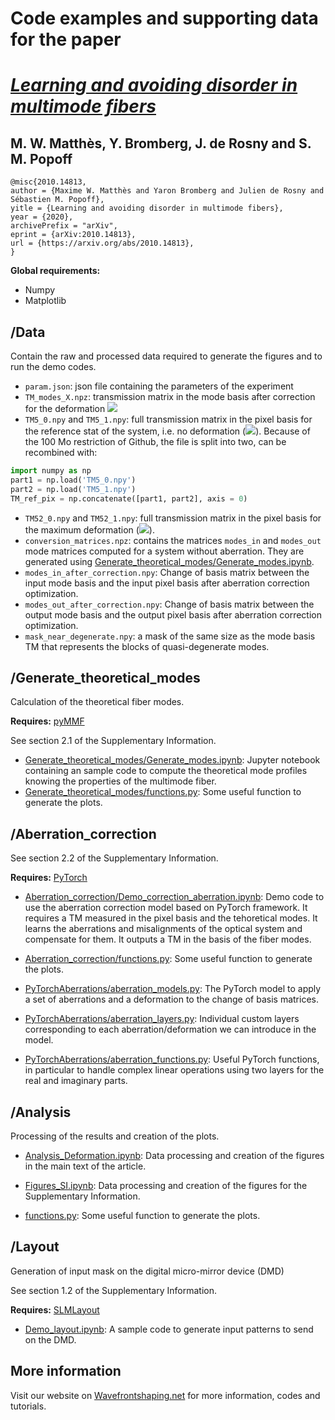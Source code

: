 # Code examples and supporting data for the paper
# [*Learning and avoiding disorder in multimode fibers*](https://arxiv.org/abs/2010.14813)
## **M. W. Matthès, Y. Bromberg, J. de Rosny and S. M. Popoff**


```
@misc{2010.14813,
author = {Maxime W. Matthès and Yaron Bromberg and Julien de Rosny and Sébastien M. Popoff},
yitle = {Learning and avoiding disorder in multimode fibers},
year = {2020},
archivePrefix = "arXiv",
eprint = {arXiv:2010.14813},
url = {https://arxiv.org/abs/2010.14813},
}
```

**Global requirements:**
- Numpy
- Matplotlib

## /Data
Contain the raw and processed data required to generate the figures and to run the demo codes. 
- `param.json`: json file containing the parameters of the experiment
- `TM_modes_X.npz`: transmission matrix in the mode basis after correction for the deformation <img src="https://render.githubusercontent.com/render/math?math=\Delta x = X \mu m">
- `TM5_0.npy` and `TM5_1.npy`: full transmission matrix in the pixel basis for the reference stat of the system, i.e. no deformation (<img src="https://render.githubusercontent.com/render/math?math=\Delta x = 0 \mu m">).
Because of the 100 Mo restriction of Github, the file is split into two, can be recombined with:
```python
import numpy as np
part1 = np.load('TM5_0.npy')
part2 = np.load('TM5_1.npy')
TM_ref_pix = np.concatenate([part1, part2], axis = 0)
```
- `TM52_0.npy` and `TM52_1.npy`: full transmission matrix in the pixel basis for the maximum deformation (<img src="https://render.githubusercontent.com/render/math?math=\Delta x = 70 \mu m">).
- `conversion_matrices.npz`: contains the matrices `modes_in` and `modes_out` mode matrices computed for a system without aberration. They are generated using [Generate_theoretical_modes/Generate_modes.ipynb](./Generate_theoretical_modes/Generate_modes.ipynb).
- `modes_in_after_correction.npy`: Change of basis matrix between the input mode basis and the input pixel basis after aberration correction optimization.
- `modes_out_after_correction.npy`: Change of basis matrix between the output mode basis and the output pixel basis after aberration correction optimization.
- `mask_near_degenerate.npy`: a mask of the same size as the mode basis TM that represents the blocks of quasi-degenerate modes. 

## /Generate_theoretical_modes

Calculation of the theoretical fiber modes.

**Requires:** [pyMMF](https://github.com/wavefrontshaping/pyMMF)

See section 2.1 of the Supplementary Information.

- [Generate_theoretical_modes/Generate_modes.ipynb](./Generate_theoretical_modes/Generate_modes.ipynb): 
Jupyter notebook containing an sample code to compute the theoretical mode profiles knowing the properties of the multimode fiber.
- [Generate_theoretical_modes/functions.py](./Generate_theoretical_modes/functions.py): 
Some useful function to generate the plots.

## /Aberration_correction

See section 2.2 of the Supplementary Information.

**Requires:** [PyTorch](https://www.pytorch.org)

- [Aberration_correction/Demo_correction_aberration.ipynb](./Aberration_correction/Demo_correction_aberration.ipynb): 
Demo code to use the aberration correction model based on PyTorch framework.
It requires a TM measured in the pixel basis and the tehoretical modes.
It learns the aberrations and misalignments of the optical system and compensate for them. It outputs a TM in the basis of the fiber modes.

- [Aberration_correction/functions.py](./Aberration_correction/functions.py): 
Some useful function to generate the plots.

- [PyTorchAberrations/aberration_models.py](./Aberration_correction/PyTorchAberrations/aberration_models.py):
The PyTorch model to apply a set of aberrations and a deformation to the change of basis matrices.

- [PyTorchAberrations/aberration_layers.py](./Aberration_correction/PyTorchAberrations/aberration_layers.py):
Individual custom layers corresponding to each aberration/deformation we can introduce in the model.

- [PyTorchAberrations/aberration_functions.py](./Aberration_correction/PyTorchAberrations/aberration_functions.py):
Useful PyTorch functions, in particular to handle complex linear operations using two layers for the real and imaginary parts.

## /Analysis
Processing of the results and creation of the plots.

* [Analysis_Deformation.ipynb](./Analysis/Analysis_Deformation.ipynb):
Data processing and creation of the figures in the main text of the article.

* [Figures_SI.ipynb](./Analysis/Figures_SI.ipynb):
Data processing and creation of the figures for the Supplementary Information.

* [functions.py](./Analysis/functions.py):
Some useful function to generate the plots.

## /Layout

Generation of input mask on the digital micro-mirror device (DMD)


See section 1.2 of the Supplementary Information.


**Requires:** [SLMLayout](https://github.com/wavefrontshaping/Layout)

* [Demo_layout.ipynb](./Layout/Demo_layout.ipynb):
A sample code to generate input patterns to send on the DMD.

## More information

Visit our website on [Wavefrontshaping.net](https://wavefrontshaping.net) for more information, codes and tutorials.






